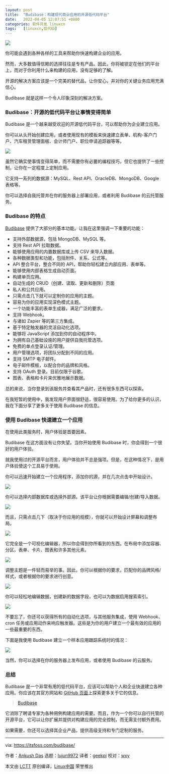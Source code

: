 ```yaml
---
layout: post
title:	"Budibase：构建现代商业应用的开源低代码平台"
date:	2022-04-05 12:07:51 +0800 
categories:	软件开发 linuxcn 
tags:	[linuxcn,低代码]
---
```



![](/Asserts/Images/album/202204/05/120744w3ed33lnvp88vv1n.jpg)


你可能会遇到各种各样的工具来帮助你快速构建企业的应用。


然而，大多数值得信赖的选择往往是专有产品。因此，你将被锁定在他们的平台上，而对于你利用什么来构建的应用，没有足够的了解。


开源的解决方案应该是一个完美的替代品，让你安心，并对你的关键业务应用充满信心。


Budibase 就是这样一个令人印象深刻的解决方案。


### Budibase：开源的低代码平台让事情变得简单


Budibase 是一个越来越受欢迎的开源低代码平台，可以帮助你为企业建立应用。


你可以从头开始创建应用，或者使用现有的模板来快速建立表单、机构-客户门户、汽车租赁管理面板、会计师门户、职位申请追踪器等等。


![](/Asserts/Images/album/202204/05/120751vezb3ufneou3au03.png)


虽然它确实使事情变得简单，而不需要你有必要的编程技巧，但它也提供了一些控制，让你在一定程度上定制应用。


它支持一系列的数据源：MySQL、Rest API、OracleDB、MongoDB、Google 表格等。


你可以选择自我托管并在你的服务器上部署应用，或者利用 Budibase 的云托管服务。


### Budibase 的特点


[Budibase](https://budibase.com/) 提供了大部分的基本功能。让我在这里强调一下重要的功能：


* 支持外部数据源，包括 MongoDB、MySQL 等。
* 支持 Rest API 拉取数据。
* 能够使用应用的内置数据库或上传 CSV 来导入数据。
* 各种数据类型和功能，包括附件、关系、公式等。
* API 整合平台，整合不同的 API，帮助你轻松建立内部应用、表单等。
* 能够使用内部表格生成自动页面。
* 构建单页应用。
* 自动生成的 CRUD（创建、读取、更新和删除）页面
* 私人和公共应用。
* 只需点击几下就可以定制你的应用的主题。
* 容易为你的应用实现深色模式主题。
* 一个功能丰富的表单生成器，满足广泛的要求。
* 支持 Webhook。
* 与诸如 Zapier 等的第三方集成。
* 基于特定触发器的灵活自动化选项。
* 能够将 JavaScript 添加到你的自动程序中。
* 为拥有自己基础设施的用户提供自我托管选项。
* 免费的单点登录认证/管理。
* 用户管理选项，将团队分配到不同的应用。
* 支持 SMTP 电子邮件。
* 电子邮件模板，以配合你的品牌和风格。
* 支持 OAuth 登录。目前仅限于谷歌。
* 图表、表格和卡片来优雅地展示数据。


总的来说，当你登录到该服务并查看其产品时，还有很多东西可以探索。


在我短暂的使用中，我发现用户界面很舒适，很容易使用。为了给你更多的认识，我在下面分享了更多关于使用 Budibase 的信息。


### 使用 Budibase 快速建立一个应用


在使用此类服务时，用户体验是首要因素。


Budibase 在这方面没有让你失望。当你开始使用 Budibase 时，你会得到一个很好的用户体验。


就我使用过的开源平台而言，用户体验并不总是强项。但是，在这种情况下，是用户体验使这个工具易于使用。


你可以迅速开始建立一个应用程序，添加你的源，并在几次点击中开始设计。


![](/Asserts/Images/album/202204/05/120751pfmfe9aj6a4bbo0g.png)


你可以选择内部数据库或选择外部源。该平台让你根据需要编辑/创建/导入数据。


![](/Asserts/Images/album/202204/05/120751tbne2g1enhhzlent.png)


而且，只需点击几下（取决于你应用的规模），你就可以开始设计屏幕和调整布局。


![](/Asserts/Images/album/202204/05/120751i3jdu2juvjyyxxd1.png)


它完全是一个可视化编辑器，所以你会得到你所看到的东西。在布局中添加容器、分区、表单、卡片、图表和许多其他元素。


![](/Asserts/Images/album/202204/05/120751uzofmst5qwgtwz7i.png)


调整主题是一件轻而易举的事。因此，你可以根据你的要求，匹配你的品牌风格/样式，或者根据你的要求进行创意。


![](/Asserts/Images/album/202204/05/120752qi3okiofozoddbib.png)


你可以轻松地编辑数据，创建新的数据字段，也可以为数据启用搜索索引。


![](/Asserts/Images/album/202204/05/120752hf5m6xz501xs26qv.png)


不要忘了，你还可以获得所有的自动化选项，与其他服务集成，使用 Webhook、cron 任务或应用动作来响应触发器。这些是为你的用户建立一个最有效的应用的一些最重要的东西。


下面是我使用 Budibase 建立一个样本应用跟踪系统时的情况：


![](/Asserts/Images/album/202204/05/120752zw6644s331u4s8os.png)


当然，你可以选择在你的服务器上发布应用，或者使用 Budibase 的云服务。


### 总结


Budibase 是一个非常有用的低代码平台，应该可以帮助个人和企业快速建立各种应用。你应该在其官方网站和 [GitHub 页面](https://github.com/Budibase/budibase)上探索更多关于它的信息。



> 
> [Budibase](https://budibase.com/)
> 
> 
> 


它消除了聘请专家为各种用例构建应用的需要。而且，作为一个你可以自行托管的开源平台，它可以让你扩展并提供对构建应用的完全控制，而无需支付额外费用。


如果需要，你还可以选择其企业产品，提供高级支持和专门定制的服务。




---


via: <https://itsfoss.com/budibase/>


作者：[Ankush Das](https://itsfoss.com/author/ankush/) 选题：[lujun9972](https://github.com/lujun9972) 译者：[geekpi](https://github.com/geekpi) 校对：[wxy](https://github.com/wxy)


本文由 [LCTT](https://github.com/LCTT/TranslateProject) 原创编译，[Linux中国](https://linux.cn/) 荣誉推出
